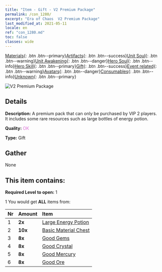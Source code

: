 ```yaml
---
title: "Item - Gift - V2 Premium Package"
permalink: /con_1280/
excerpt: "Era of Chaos  V2 Premium Package"
last_modified_at: 2021-05-11
locale: en
ref: "con_1280.md"
toc: false
classes: wide
---
```

 [Materials](/Items/){: .btn .btn--primary}[Artifacts](/Items/Artifacts/){: .btn .btn--success}[Unit Soul](/Items/UnitSoul/){: .btn .btn--warning}[Unit Awakening](/Items/UnitAwakening/){: .btn .btn--danger}[Hero Soul](/Items/HeroSoul/){: .btn .btn--info}[Hero Skill](/Items/HeroSkill/){: .btn .btn--primary}[Gift](/Items/Gift/){: .btn .btn--success}[Event related](/Items/Events/){: .btn .btn--warning}[Avatars](/Items/Avatars/){: .btn .btn--danger}[Consumables](/Items/Consumables/){: .btn .btn--info}[Unknown](/Items/Unknown/){: .btn .btn--primary}

 ![V2 Premium Package](/images/t/i_905002.png)

## Details
 **Description:** A premium pack that can only be purchased by VIP 2 players. It includes some rare resources such as large bottles of energy potion.

 **Quality:** <span style="color: #DA70D6">OK</span>

 **Type:** Gift

## Gather

  None

## This item contains:

 **Required Level to open:** 1

 1 You would get **ALL** items  from:

  | Nr | Amount |     Item    |
  |:---|:-------|:------------|
  | 1 |  **2x** | [Large Energy Potion](/Items/con_706/) |  | 
  | 2 |  **10x** | [Basic Material Chest](/Items/con_756/) |  | 
  | 3 |  **8x** | [Good Gems](/Items/mat_16/) |  | 
  | 4 |  **8x** | [Good Crystal](/Items/mat_17/) |  | 
  | 5 |  **8x** | [Good Mercury](/Items/mat_14/) |  | 
  | 6 |  **8x** | [Good Ore](/Items/mat_12/) |  | 

